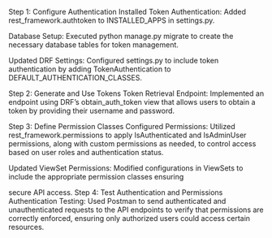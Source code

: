 Step 1: Configure Authentication
Installed Token Authentication: Added rest_framework.authtoken to INSTALLED_APPS in settings.py.

Database Setup: Executed python manage.py migrate to create the necessary database tables for token management.

Updated DRF Settings: Configured settings.py to include token authentication by adding TokenAuthentication to 
DEFAULT_AUTHENTICATION_CLASSES.

Step 2: Generate and Use Tokens
Token Retrieval Endpoint: Implemented an endpoint using DRF’s obtain_auth_token view that allows users to obtain a token
by providing their username and password.

Step 3: Define Permission Classes
Configured Permissions: Utilized rest_framework.permissions to apply IsAuthenticated and IsAdminUser permissions, along
with custom permissions as needed, to control access based on user roles and authentication status.

Updated ViewSet Permissions: Modified configurations in ViewSets to include the appropriate permission classes ensuring

secure API access.
Step 4: Test Authentication and Permissions
Authentication Testing: Used Postman to send authenticated and unauthenticated requests to the API endpoints to verify
that permissions are correctly enforced, ensuring only authorized users could access certain resources.